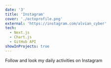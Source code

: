 ```yaml
---
date: '3'
title: 'Instagram'
cover: './octoprofile.png'
external: 'https://instagram.com/alvian_cyber'
tech:
  - Next.js
  - Chart.js
  - GitHub API
showInProjects: true
---
```


Follow and look my daily activities on Instagram 
